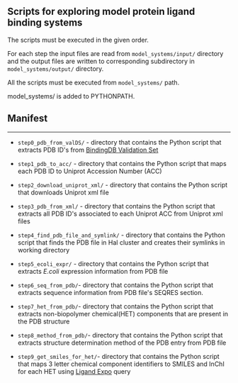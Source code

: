 ## Scripts for exploring model protein ligand binding systems

The scripts must be executed in the given order. 

For each step the input files are read from `model_systems/input/` directory and the output files are written to corresponding subdirectory in `model_systems/output/` directory.

All the scripts must be executed from `model_systems/` path.

model_systems/ is added to PYTHONPATH. 




## Manifest
----
* `step0_pdb_from_valDS/` - directory that contains the Python script that extracts PDB ID's from [BindingDB Validation Set](http://www.bindingdb.org/validation_sets/index.jsp)
 
* `step1_pdb_to_acc/` - directory that contains the Python script that maps each PDB ID to Uniprot Accession Number (ACC)

* `step2_download_uniprot_xml/` - directory that contains the Python script that downloads Uniprot xml file 

* `step3_pdb_from_xml/` - directory that contains the Python script that extracts all PDB ID's associated to each Uniprot ACC from Uniprot xml files

* `step4_find_pdb_file_and_symlink/` - directory that contains the Python script that finds the PDB file in Hal cluster and creates their symlinks in working directory

* `step5_ecoli_expr/` - directory that contains the Python script that extracts *E.coli* expression information from PDB file

* `step6_seq_from_pdb/`- directory that contains the Python script that extracts sequence information from PDB file's SEQRES section. 

* `step7_het_from_pdb/`- directory that contains the Python script that extracts  non-biopolymer chemical(HET) components that are present in the PDB structure 

* `step8_method_from_pdb/`- directory that contains the Python script that extracts structure determination method of the PDB entry from PDB file

* `step9_get_smiles_for_het/`- directory that contains the Python script that maps 3 letter chemical component identifiers to  SMILES and InChI for each HET using [Ligand Expo](http://ligand-expo.rcsb.org/) query
